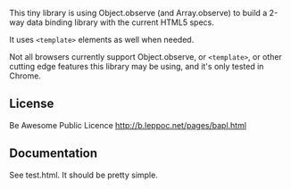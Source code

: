 This tiny library is using Object.observe (and Array.observe) to build a 2-way
data binding library with the current HTML5 specs.

It uses `<template>` elements as well when needed.

Not all browsers currently support Object.observe, or `<template>`, or other
cutting edge features this library may be using, and it's only tested in
Chrome.

## License

Be Awesome Public Licence
http://b.leppoc.net/pages/bapl.html

## Documentation

See test.html. It should be pretty simple.
